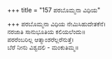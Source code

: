 +++
title = "157 ಪರಬೊಮ್ಮನಾ ವಿಧಿಯ"

+++
ಪರಬೊಮ್ಮನಾ ವಿಧಿಯ ನೇಮಿಸಿಹುದೇತಕೆನೆ।  
ನರಜಾತಿ ಸಾನುಭೂತಿಯ ಕಲಿಯಲೆಂದು॥  
ಪರರೆಂಬರಿಲ್ಲ ಆತ್ಮಾಂಶರೆಲ್ಲರೆನುತ್ತೆ।  
ಬೆರೆ ನೀನು ವಿಶ್ವದಲಿ - ಮಂಕುತಿಮ್ಮ॥  
